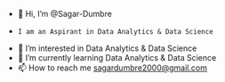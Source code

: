 - 👋 Hi, I’m @Sagar-Dumbre
-     I am an Aspirant in Data Analytics & Data Science
- 👀 I’m interested in Data Analytics & Data Science
- 🌱 I’m currently learning Data Analytics & Data Science
- 📫 How to reach me sagardumbre2000@gmail.com

<!---
Sagar-Dumbre/Sagar-Dumbre is a ✨ special ✨ repository because its `README.md` (this file) appears on your GitHub profile.
You can click the Preview link to take a look at your changes.
--->
